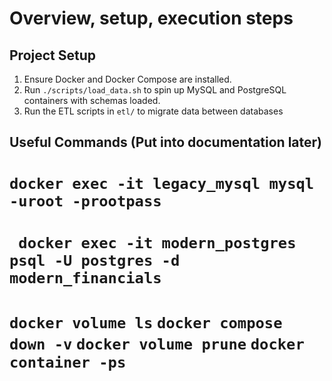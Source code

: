 # Overview, setup, execution steps

## Project Setup

1. Ensure Docker and Docker Compose are installed.
2. Run `./scripts/load_data.sh` to spin up MySQL and PostgreSQL containers with schemas loaded.
3. Run the ETL scripts in `etl/` to migrate data between databases

## Useful Commands (Put into documentation later)

# `docker exec -it legacy_mysql mysql -uroot -prootpass`
# ` docker exec -it modern_postgres psql -U postgres -d modern_financials`
# `docker volume ls` `docker compose down -v` `docker volume prune` `docker container -ps`